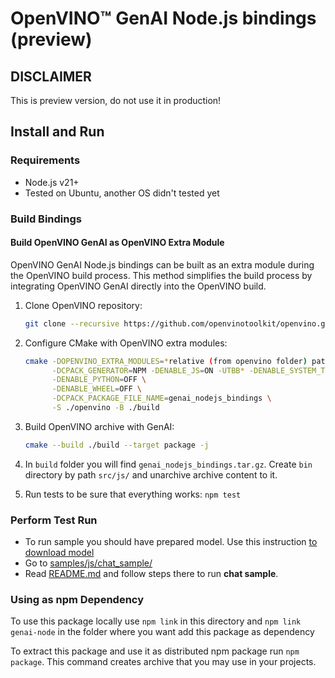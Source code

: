 # OpenVINO™ GenAI Node.js bindings (preview)

## DISCLAIMER

This is preview version, do not use it in production!

## Install and Run

### Requirements

- Node.js v21+
- Tested on Ubuntu, another OS didn't tested yet

### Build Bindings

#### Build OpenVINO GenAI as OpenVINO Extra Module

OpenVINO GenAI Node.js bindings can be built as an extra module during the OpenVINO build process. This method simplifies the build process by integrating OpenVINO GenAI directly into the OpenVINO build.

1. Clone OpenVINO repository:
   ```sh
   git clone --recursive https://github.com/openvinotoolkit/openvino.git
   ```
1. Configure CMake with OpenVINO extra modules:
   ```sh
   cmake -DOPENVINO_EXTRA_MODULES=*relative (from openvino folder) path to genai repository* -DCPACK_ARCHIVE_COMPONENT_INSTALL=OFF \
         -DCPACK_GENERATOR=NPM -DENABLE_JS=ON -UTBB* -DENABLE_SYSTEM_TBB=OFF \
         -DENABLE_PYTHON=OFF \
         -DENABLE_WHEEL=OFF \
         -DCPACK_PACKAGE_FILE_NAME=genai_nodejs_bindings \
         -S ./openvino -B ./build
   ```
1. Build OpenVINO archive with GenAI:
   ```sh
   cmake --build ./build --target package -j
   ```

1. In `build` folder you will find `genai_nodejs_bindings.tar.gz`.
   Create `bin` directory by path `src/js/` and unarchive archive content to it.
1. Run tests to be sure that everything works:
   `npm test`

### Perform Test Run

- To run sample you should have prepared model.
  Use this instruction [to download model](https://github.com/openvinotoolkit/openvino.genai/blob/master/samples/js/chat_sample/README.md#download-and-convert-the-model-and-tokenizers)
- Go to [samples/js/chat_sample/](../../samples/js/chat_sample/)
- Read [README.md](../../samples/js/chat_sample/README.md) and follow steps there
  to run **chat sample**.

### Using as npm Dependency

To use this package locally use `npm link` in this directory
and `npm link genai-node` in the folder where you want add this package as dependency

To extract this package and use it as distributed npm package run `npm package`.
This command creates archive that you may use in your projects.
